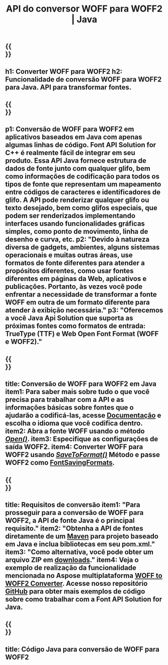 ﻿---
translation: true
template: /_templates/conversion-child-java.md
title: API do conversor WOFF para WOFF2 | Java
description: Converta WOFF para WOFF2 usando a API Java no Windows e Linux. Integre essa funcionalidade nativa de conversão de fontes WOFF para WOFF2 em sua própria solução.
keywords: woff para woff2 java api, solução woff2woff2 java, woff para woff2 java
url: /java/conversion/woff-to-woff2/
family: font
platformtag: java
feature: conversion
otherformats: TTF
---

{{<section banner>}}
---
h1: Converter WOFF para WOFF2
h2: Funcionalidade de conversão WOFF para WOFF2 para Java. API para transformar fontes.
---

{{<section overview>}}
---
p1: Conversão de WOFF para WOFF2 em aplicativos baseados em Java com apenas algumas linhas de código. Font API Solution for С++ é realmente fácil de integrar em seu produto. Essa API Java fornece estrutura de dados de fonte junto com qualquer glifo, bem como informações de codificação para todos os tipos de fonte que representam um mapeamento entre códigos de caracteres e identificadores de glifo. A API pode renderizar qualquer glifo ou texto desejado, bem como glifos especiais, que podem ser renderizados implementando interfaces usando funcionalidades gráficas simples, como ponto de movimento, linha de desenho e curva, etc.
p2: "Devido à natureza diversa de gadgets, ambientes, alguns sistemas operacionais e muitas outras áreas, use formatos de fonte diferentes para atender a propósitos diferentes, como usar fontes diferentes em páginas da Web, aplicativos e publicações. Portanto, às vezes você pode enfrentar a necessidade de transformar a fonte WOFF em outra de um formato diferente para atender à exibição necessária."
p3: "Oferecemos a você Java Api Solution que suporta as próximas fontes como formatos de entrada: TrueType (TTF) e Web Open Font Format (WOFF e WOFF2)."
---

{{<section feature1>}}
---
title: Conversão de WOFF para WOFF2 em Java
item1: Para saber mais sobre tudo o que você precisa para trabalhar com a API e as informações básicas sobre fontes que o ajudarão a codificá-las, acesse [Documentação](https://docs.aspose.com/font/) e escolha o idioma que você codifica dentro.
item2: Abra a fonte WOFF usando o método [*Open()*](https://reference.aspose.com/font/java/com.aspose.font/Font#open-com.aspose.font.FontDefinition-).
item3: Especifique as configurações de saída WOFF2.
item4: Converter WOFF para WOFF2 usando [*SaveToFormat()*](https://reference.aspose.com/font/java/com.aspose.font/Font#saveToFormat-java.io.OutputStream-com.aspose.font.FontSavingFormats-)   Método e passe WOFF2 como [FontSavingFormats](https://reference.aspose.com/font/java/com.aspose.font/FontSavingFormats).
---

{{<section feature2>}}
---
title: Requisitos de conversão
item1: "Para prosseguir para a conversão de WOFF para WOFF2, a API de fonte Java é o principal requisito."
item2: "Obtenha a API de fontes diretamente de um [Maven](https://repository.aspose.com/webapp/#/artifacts/browse/tree/General/repo/com/aspose/aspose-font) para projeto baseado em Java e inclua bibliotecas em seu pom.xml."
item3: "Como alternativa, você pode obter um arquivo ZIP em [downloads](https://downloads.aspose.com/font/java)."
item4: Veja o exemplo de realização da funcionalidade mencionada no Aspose multiplataforma [WOFF to WOFF2 Converter](https://products.aspose.app/font/conversion/woff-to-woff2). Acesse nosso repositório [GitHub](https://github.com/aspose-font/Aspose.Font-Documentation/tree/master/java-examples) para obter mais exemplos de código sobre como trabalhar com a Font API Solution for Java.
---

{{<section codeexample>}}
---
title: Código Java para conversão de WOFF para WOFF2
---
